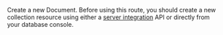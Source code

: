 Create a new Document. Before using this route, you should create a new collection resource using either a [server integration](https://appwrite.io/docs/databases#collection) API or directly from your database console.